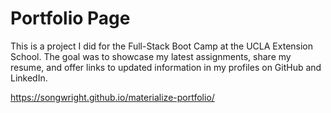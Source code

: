 # Portfolio Page

This is a project I did for the Full-Stack Boot Camp at the UCLA Extension School. The goal was to showcase my latest assignments, share my resume, and offer links to updated information in my profiles on GitHub and LinkedIn.

https://songwright.github.io/materialize-portfolio/